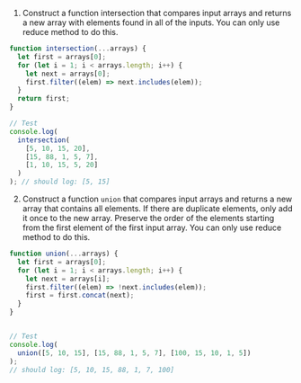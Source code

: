1. Construct a function intersection that compares input arrays and returns a new array with elements found in all of the inputs. You can only use reduce method to do this.

```js
function intersection(...arrays) {
  let first = arrays[0];
  for (let i = 1; i < arrays.length; i++) {
    let next = arrays[0];
    first.filter((elem) => next.includes(elem));
  }
  return first;
}

// Test
console.log(
  intersection(
    [5, 10, 15, 20],
    [15, 88, 1, 5, 7],
    [1, 10, 15, 5, 20]
  )
); // should log: [5, 15]
```

2. Construct a function `union` that compares input arrays and returns a new array that contains all elements. If there are duplicate elements, only add it once to the new array. Preserve the order of the elements starting from the first element of the first input array. You can only use reduce method to do this.

```js
function union(...arrays) {
  let first = arrays[0];
  for (let i = 1; i < arrays.length; i++) {
    let next = arrays[i];
    first.filter((elem) => !next.includes(elem));
    first = first.concat(next);
  }
}


// Test
console.log(
  union([5, 10, 15], [15, 88, 1, 5, 7], [100, 15, 10, 1, 5])
);
// should log: [5, 10, 15, 88, 1, 7, 100]
```
